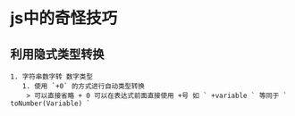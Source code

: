 # js中的奇怪技巧
## 利用隐式类型转换
    1. 字符串数字转 数字类型
       1. 使用 `+0` 的方式进行自动类型转换
        > 可以直接省略 + 0 可以在表达式前面直接使用 +号 如 ` +variable ` 等同于 ` toNumber(Variable) `